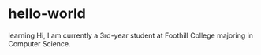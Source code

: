 # hello-world
learning
Hi, I am currently a 3rd-year student at Foothill College majoring in Computer Science.

